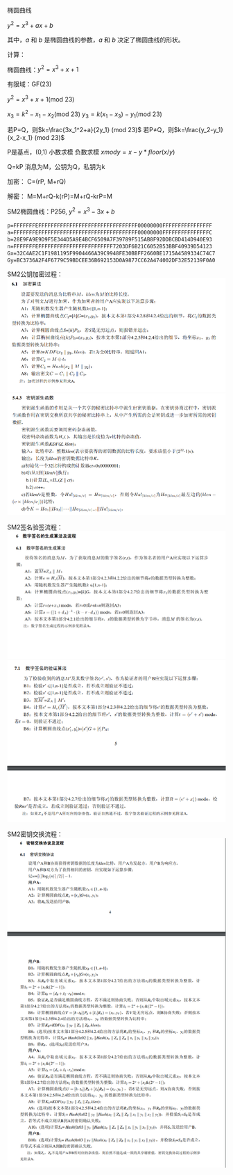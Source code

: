椭圆曲线

$y^2 = x^3 + ax + b$

其中，$a$ 和 $b$ 是椭圆曲线的参数，$a$ 和 $b$ 决定了椭圆曲线的形状。

计算：

椭圆曲线：$y^2 = x^3 + x + 1$

有限域：GF(23)

$y^2 = x^3 + x + 1$(mod 23)

$x_3 = k^2-x_1-x_2$(mod 23)
$y_3 = k(x_1-x_3) - y_1$(mod 23)

若P=Q，则$k=\frac{3x_1^2+a}{2y_1} (mod 23)$
若P≠Q，则$k=\frac{y_2-y_1}{x_2-x_1} (mod 23)$

P是基点，(0,1)
小数求模
负数求模 $x mod y = x - y * floor(x/y)$


Q=kP
消息为M，公钥为Q，私钥为k

加密：
C=(rP, M+rQ)

解密：
M=M+rQ-k(rP)=M+rQ-krP=M

SM2椭圆曲线：P256, $y^2=x^3-3x+b$
```
p=FFFFFFFEFFFFFFFFFFFFFFFFFFFFFFFFFFFFFFFF00000000FFFFFFFFFFFFFFFF
a=FFFFFFFEFFFFFFFFFFFFFFFFFFFFFFFFFFFFFFFF00000000FFFFFFFFFFFFFFFC
b=28E9FA9E9D9F5E344D5A9E4BCF6509A7F39789F515AB8F92DDBCBD414D940E93
n=FFFFFFFEFFFFFFFFFFFFFFFFFFFFFFFF7203DF6B21C6052B53BBF40939D54123
Gx=32C4AE2C1F1981195F9904466A39C9948FE30BBFF2660BE1715A4589334C74C7
Gy=BC3736A2F4F6779C59BDCEE36B692153D0A9877CC62A474002DF32E52139F0A0
```

SM2公钥加密过程：
![加密算法](加密算法过程.png)
![KDF密钥派生函数](KDF密钥派生函数.png)

SM2签名验签流程：
![数字签名](数字签名.png)
![验签](验签.png)


SM2密钥交换流程：
![alt text](密钥交换协议.png)